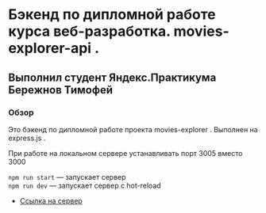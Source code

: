 # Бэкенд по дипломной работе курса веб-разработка. movies-explorer-api .
## Выполнил студент Яндекс.Практикума Бережнов Тимофей

### Обзор

Это бэкенд по дипломной работе проекта movies-explorer . Выполнен на express.js .

При работе на локальном сервере устанавливать порт 3005 вместо 3000

`npm run start` — запускает сервер   
`npm run dev` — запускает сервер с hot-reload

* [Ссылка на сервер](https://api.diplom.timofeus91.nomoredomains.club/)
